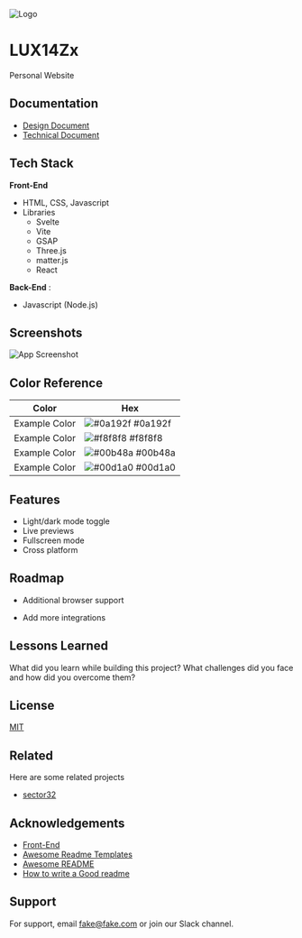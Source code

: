 ![Logo](https://dev-to-uploads.s3.amazonaws.com/uploads/articles/th5xamgrr6se0x5ro4g6.png)

# LUX14Zx

Personal Website

## Documentation

- [Design Document](Design-Document.md)
- [Technical Document](Tecnical-Document.md)

## Tech Stack

**Front-End** 

- HTML, CSS, Javascript
- Libraries
  - Svelte
  - Vite
  - GSAP
  - Three.js
  - matter.js
  - React


**Back-End** : 

- Javascript (Node.js)

## Screenshots

![App Screenshot](https://via.placeholder.com/468x300?text=App+Screenshot+Here)

## Color Reference

| Color         | Hex                                                              |
| ------------- | ---------------------------------------------------------------- |
| Example Color | ![#0a192f](https://via.placeholder.com/10/0a192f?text=+) #0a192f |
| Example Color | ![#f8f8f8](https://via.placeholder.com/10/f8f8f8?text=+) #f8f8f8 |
| Example Color | ![#00b48a](https://via.placeholder.com/10/00b48a?text=+) #00b48a |
| Example Color | ![#00d1a0](https://via.placeholder.com/10/00b48a?text=+) #00d1a0 |

## Features

- Light/dark mode toggle
- Live previews
- Fullscreen mode
- Cross platform

## Roadmap

- Additional browser support

- Add more integrations

## Lessons Learned

What did you learn while building this project? What challenges did you face and how did you overcome them?

## License

[MIT](https://choosealicense.com/licenses/mit/)

## Related

Here are some related projects

- [sector32]()

## Acknowledgements

- [Front-End](https://roadmap.sh/frontend)
- [Awesome Readme Templates](https://awesomeopensource.com/project/elangosundar/awesome-README-templates)
- [Awesome README](https://github.com/matiassingers/awesome-readme)
- [How to write a Good readme](https://bulldogjob.com/news/449-how-to-write-a-good-readme-for-your-github-project)

## Support

For support, email fake@fake.com or join our Slack channel.
